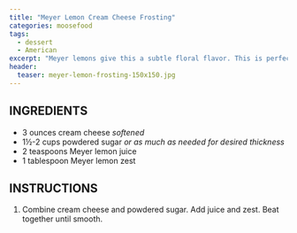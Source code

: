 ```yaml
---
title: "Meyer Lemon Cream Cheese Frosting"
categories: moosefood
tags: 
  - dessert
  - American
excerpt: "Meyer lemons give this a subtle floral flavor. This is perfect on [Lemon Cupcakes](!SITE_URL!/moosefood/lemon-cupcakes)."
header:
  teaser: meyer-lemon-frosting-150x150.jpg
---
```


## INGREDIENTS
* 3 ounces cream cheese *softened*
* 1½-2 cups powdered sugar *or as much as needed for desired thickness*
* 2 teaspoons Meyer lemon juice
* 1 tablespoon Meyer lemon zest

## INSTRUCTIONS
1. Combine cream cheese and powdered sugar. Add juice and zest. Beat together until smooth.
